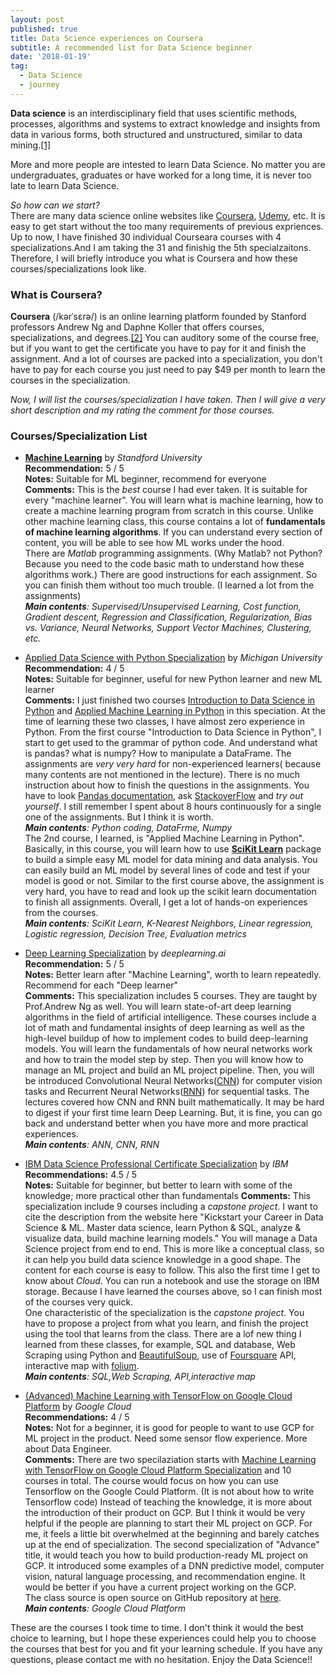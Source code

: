 ```yaml
---
layout: post
published: true
title: Data Science experiences on Coursera
subtitle: A recommended list for Data Science beginner
date: '2018-01-19'
tag:
  - Data Science
  - journey
---
```

**Data science** is an interdisciplinary field that uses scientific methods, processes, algorithms and systems to extract knowledge and insights from data in various forms, both structured and unstructured, similar to data mining.[[1]](https://en.wikipedia.org/wiki/Data_science#cite_note-:0-1)

More and more people are intested to learn Data Science. No matter you are undergraduates, graduates or have worked for a long time, it is never too late to learn Data Science.  

_So how can we start?_  
There are many data science online websites like [Coursera](https://www.coursera.org), [Udemy](https://www.udemy.com/), etc. It is easy to get start without the  too many requirements of previous expriences.   
Up to now, I have finished 30 individual Courseara courses with 4 specializations.And I am taking the 31 and finishig the 5th specialzaitons. Therefore, I will briefly introduce you what is Coursera and how these courses/specializations look like. 

### What is Coursera?

**Coursera** (/kərˈsɛrə/) is an online learning platform founded by Stanford professors Andrew Ng and Daphne Koller that offers courses, specializations, and degrees.[[2]](https://en.wikipedia.org/wiki/Coursera) You can auditory some of the course free, but if you want to get the certificate you have to pay for it and finish the assignment. And a lot of courses are packed into a specialization, you don't have to pay for each course you just need to pay $49 per month to learn the courses in the specialization. 

_Now, I will list the courses/specialization I have taken. Then I will give a very short description and my rating the comment for those courses._

### Courses/Specialization List
- [**Machine Learning**](https://www.coursera.org/learn/machine-learning) by *Standford University*   
**Recommendation:** 5 / 5  
**Notes:** Suitable for ML beginner, recommend for everyone  
**Comments:** This is the _best_ course I had ever taken. It is suitable for every "machine learner". You will learn what is machine learning, how to create a machine learning program from scratch in this course. Unlike other machine learning class, this course contains a lot of **fundamentals of machine learning algorithms**.  If you can understand every section of content, you will be able to see how ML works under the hood.   
There are *Matlab* programming assignments. (Why Matlab? not Python? Because you need to the code basic math to understand how these algorithms work.) There are good instructions for each assignment. So you can finish them without too much trouble. (I learned a lot from the assignments)  
_**Main contents**: Supervised/Unsupervised Learning, Cost function, Gradient descent, Regression and Classification, Regularization, Bias vs. Variance, Neural Networks, Support Vector Machines, Clustering, etc._   

- [Applied Data Science with Python Specialization](https://www.coursera.org/specializations/data-science-python) by _Michigan University_  
**Recommendation:** 4 / 5  
**Notes:** Suitable for beginner, useful for new Python learner and new ML learner  
**Comments:** I just finished two courses [Introduction to Data Science in Python](https://www.coursera.org/learn/python-data-analysis?specialization=data-science-python) and [Applied Machine Learning in Python](https://www.coursera.org/learn/python-machine-learning?specialization=data-science-python) in this speciation. At the time of learning these two classes, I have almost zero experience in Python. From the first course "Introduction to Data Science in Python", I start to get used to the grammar of python code. And understand what is pandas? what is numpy? How to manipulate a DataFrame. The assignments are _very very hard_ for non-experienced learners( because many contents are not mentioned in the lecture). There is no much instruction about how to finish the questions in the assignments. You have to look [Pandas documentation](https://pandas.pydata.org/pandas-docs/stable/api.html), ask [StackoverFlow](https://stackoverflow.com/) and  _try out yourself_. I still remember I spent about 8 hours continuously for a single one of the assignments. But I think it is worth.  
_**Main contents**: Python coding, DataFrme, Numpy_   
The 2nd course, I learned, is "Applied Machine Learning in Python". Basically, in this course, you will learn how to use [**SciKit Learn**](https://scikit-learn.org/stable/) package to build a simple easy ML model for data mining and data analysis. You can easily build an ML model by several lines of code and test if your model is good or not. Similar to the first course above, the assignment is very hard, you have to read and look up the scikit learn documentation to finish all assignments.  Overall, I get a lot of hands-on experiences from the courses.  
_**Main contents**: SciKit Learn, K-Nearest Neighbors, Linear regression, Logistic regression, Decision Tree, Evaluation metrics_   

- [Deep Learning Specialization](https://www.coursera.org/specializations/deep-learning) by _deeplearning.ai_    
**Recommendation:** 5 / 5  
**Notes:**  Better learn after "Machine Learning", worth to learn repeatedly. Recommend for each "Deep learner"   
**Comments:** This specialization includes 5 courses. They are taught by Prof.Andrew Ng as well. You will learn state-of-art deep learning algorithms in the field of artificial intelligence. These courses include a lot of math and fundamental insights of deep learning as well as the high-level buildup of how to implement codes to build deep-learning models. You will learn the fundamentals of how neural networks work and how to train the model step by step. Then you will know how to manage an ML project and build an ML project pipeline. Then, you will be introduced Convolutional Neural Networks([CNN](https://en.wikipedia.org/wiki/Convolutional_neural_network)) for computer vision tasks and Recurrent Neural Networks([RNN](https://en.wikipedia.org/wiki/Recurrent_neural_network)) for sequential tasks. The lectures covered how CNN and RNN built mathematically. It may be hard to digest if your first time learn Deep Learning. But, it is fine, you can go back and understand better when you have more and more practical experiences.  
_**Main contents**: ANN, CNN, RNN_  

- [IBM Data Science Professional Certificate Specialization](https://www.coursera.org/learn/what-is-datascience/) by _IBM_    
**Recommendations:** 4.5 / 5  
**Notes:** Suitable for beginner, but better to learn with some of the knowledge; more practical other than fundamentals
**Comments:** This specialization include 9 courses including a _capstone project_. I want to cite the description from the website here "Kickstart your Career in Data Science & ML. Master data science, learn Python & SQL, analyze & visualize data, build machine learning models." You will manage a Data Science project from end to end. This is more like a conceptual class, so it can help you build data science knowledge in a good shape. The content for each course is easy to follow. This also the first time I get to know about _Cloud_. You can run a notebook and use the storage on IBM storage.  Because I have learned the courses above, so I can finish most of the courses very quick.  
One characteristic of the specialization is the _capstone project_. You have to propose a project from what you learn, and finish the project using the tool that learns from the class. There are a lof new thing I learned from these classes, for example, SQL and database, Web Scraping using Python and [BeautifulSoup](https://towardsdatascience.com/how-to-web-scrape-with-python-in-4-minutes-bc49186a8460), use of [Foursquare](https://developer.foursquare.com/docs) API, interactive map with [folium](https://python-visualization.github.io/folium/).   
_**Main contents**: SQL,Web Scraping, API,interactive map_  

- [(Advanced) Machine Learning with TensorFlow on Google Cloud Platform](https://www.coursera.org/specializations/advanced-machine-learning-tensorflow-gcp) by _Google Cloud_  
**Recommendations:** 4 / 5  
**Notes:** Not for a beginner, it is good for people to want to use GCP for ML project in the product. Need some sensor flow experience.  More about Data Engineer.  
**Comments:** There are two specilaziation starts with [Machine Learning with TensorFlow on Google Cloud Platform Specialization](https://www.coursera.org/specializations/machine-learning-tensorflow-gcp) and 10 courses in total.  The course would focus on how you can use Tensorflow on the Google Could Platform. (It is not about how to write Tensorflow code) Instead of teaching the knowledge, it is more about the introduction of their product on GCP. But I think it would be very helpful if the people are planning to start their ML project on GCP. For me, it feels a little bit overwhelmed at the beginning and barely catches up at the end of specialization. The second specialization of "Advance" title, it would teach you how to build production-ready ML project on GCP. It introduced some examples of a DNN predictive model, computer vision, natural language processing, and recommendation engine. It would be better if you have a current project working on the GCP.  
The class source is open source on GitHub repository at [here](https://github.com/yuyongze/training-data-analyst/tree/master/courses/machine_learning/deepdive).  
_**Main contents**: Google Cloud Platform_  

These are the courses I took time to time. I don't think it would the best choice to learning, but I hope these experiences could help you to choose the courses that best for you and fit your learning schedule.  If you have any questions, please contact me with no hesitation. Enjoy the Data Science!!
